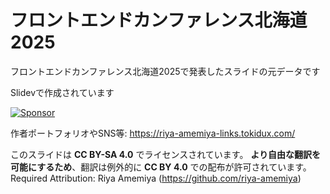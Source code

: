 # フロントエンドカンファレンス北海道2025

フロントエンドカンファレンス北海道2025で発表したスライドの元データです

Slidevで作成されています

<a href="https://github.com/sponsors/riya-amemiya"><img alt="Sponsor" src="https://img.shields.io/badge/sponsor-30363D?style=for-the-badge&logo=GitHub-Sponsors&logoColor=#white" /></a>

作者ポートフォリオやSNS等: <https://riya-amemiya-links.tokidux.com/>

このスライドは **CC BY-SA 4.0** でライセンスされています。
**より自由な翻訳を可能にするため**、翻訳は例外的に **CC BY 4.0** での配布が許可されています。
Required Attribution: Riya Amemiya (<https://github.com/riya-amemiya>)